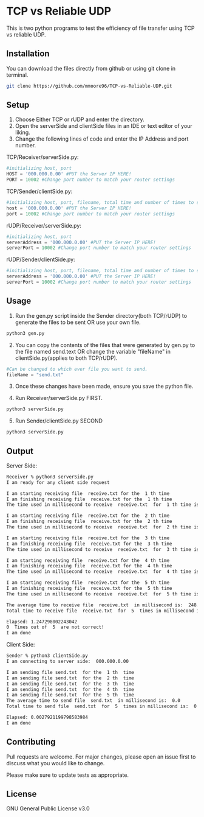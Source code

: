 # TCP vs Reliable UDP

This is two python programs to test the efficiency of file transfer using TCP vs reliable UDP.

## Installation

You can download the files directly from github or using git clone in terminal.

```bash
git clone https://github.com/mmoore96/TCP-vs-Reliable-UDP.git
```

## Setup
1. Choose Either TCP or rUDP and enter the directory.
2. Open the serverSide and clientSide files in an IDE or text editor of your liking.
3. Change the following lines of code and enter the IP Address and port number.

TCP/Receiver/serverSide.py:
```python
#initializing host, port
HOST = '000.000.0.00' #PUT the Server IP HERE!
PORT = 10002 #Change port number to match your router settings
```
TCP/Sender/clientSide.py:
```python
#initializing host, port, filename, total time and number of times to send the file
host = '000.000.0.00' #PUT the Server IP HERE!
port = 10002 #Change port number to match your router settings
```

rUDP/Receiver/serverSide.py:
```python
#initializing host, port
serverAddress = '000.000.0.00' #PUT the Server IP HERE!
serverPort = 10002 #Change port number to match your router settings
```

rUDP/Sender/clientSide.py:
```python
#initializing host, port, filename, total time and number of times to send the file
serverAddress = '000.000.0.00' #PUT the Server IP HERE!
serverPort = 10002 #Change port number to match your router settings
```
## Usage
1. Run the gen.py script inside the Sender directory(both TCP/rUDP) to generate the files to be sent OR use your own file.
```bash
python3 gen.py
```
2. You can copy the contents of the files that were generated by gen.py to the file named send.text OR change the variable "fileName" in clientSide.py(applies to both TCP/rUDP).
```python
#Can be changed to which ever file you want to send.
fileName = "send.txt"
```
3. Once these changes have been made, ensure you save the python file.

4. Run Receiver/serverSide.py FIRST.

```bash
python3 serverSide.py
```

5. Run Sender/clientSide.py SECOND
```bash
python3 serverSide.py
```

## Output

Server Side:
```bash
Receiver % python3 serverSide.py
I am ready for any client side request 

I am starting receiving file  receive.txt for the  1 th time
I am finishing receiving file  receive.txt for the  1 th time 
The time used in millisecond to receive  receive.txt  for  1 th time is:  1244 

I am starting receiving file  receive.txt for the  2 th time
I am finishing receiving file  receive.txt for the  2 th time 
The time used in millisecond to receive  receive.txt  for  2 th time is:  0 

I am starting receiving file  receive.txt for the  3 th time
I am finishing receiving file  receive.txt for the  3 th time 
The time used in millisecond to receive  receive.txt  for  3 th time is:  0 

I am starting receiving file  receive.txt for the  4 th time
I am finishing receiving file  receive.txt for the  4 th time 
The time used in millisecond to receive  receive.txt  for  4 th time is:  0 

I am starting receiving file  receive.txt for the  5 th time
I am finishing receiving file  receive.txt for the  5 th time 
The time used in millisecond to receive  receive.txt  for  5 th time is:  0 

The average time to receive file  receive.txt  in millisecond is:  248.8
Total time to receive file  receive.txt  for  5  times in millisecond is:  1244

Elapsed: 1.247298002243042
0  Times out of  5  are not correct!
I am done
```

Client Side:
```bash
Sender % python3 clientSide.py
I am connecting to server side:  000.000.0.00 

I am sending file send.txt  for the  1 th  time
I am sending file send.txt  for the  2 th  time
I am sending file send.txt  for the  3 th  time
I am sending file send.txt  for the  4 th  time
I am sending file send.txt  for the  5 th  time
The average time to send file  send.txt  in millisecond is:  0.0
Total time to send file  send.txt  for  5  times in millisecond is:  0

Elapsed: 0.0027921199798583984
I am done
```

## Contributing
Pull requests are welcome. For major changes, please open an issue first to discuss what you would like to change.

Please make sure to update tests as appropriate.

## License
GNU General Public License v3.0
